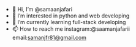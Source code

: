 - 👋 Hi, I’m @samaanjafari
- 👀 I’m interested in python and web developing
- 🌱 I’m currently learning full-stack developing
- 📫 How to reach me instagram:@saamanjafarii email:samanjfr81@gmail.com

